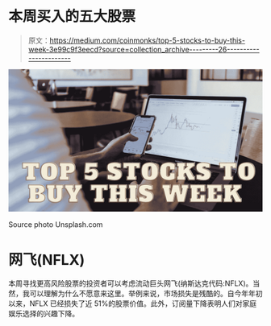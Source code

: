 # 本周买入的五大股票

> 原文：<https://medium.com/coinmonks/top-5-stocks-to-buy-this-week-3e99c9f3eecd?source=collection_archive---------26----------------------->

![](img/1d050a035814c5c2fdf99acdfb614ee3.png)

Source photo Unsplash.com

# 网飞(NFLX)

本周寻找更高风险股票的投资者可以考虑流动巨头网飞(纳斯达克代码:NFLX)。当然，我可以理解为什么不愿意来这里。举例来说，市场损失是残酷的。自今年年初以来，NFLX 已经损失了近 51%的股票价值。此外，订阅量下降表明人们对家庭娱乐选择的兴趣下降。
